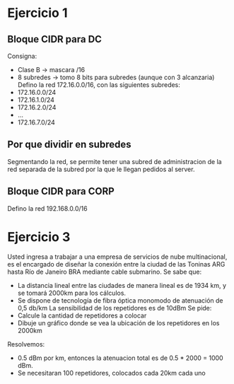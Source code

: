 # Ejercicio 1
## Bloque CIDR para DC
Consigna:
- Clase B -> mascara /16
- 8 subredes -> tomo 8 bits para subredes (aunque con 3 alcanzaria)
Defino la red 172.16.0.0/16, con las siguientes subredes:
- 172.16.0.0/24
- 172.16.1.0/24
- 172.16.2.0/24
- ...
- 172.16.7.0/24
## Por que dividir en subredes
Segmentando la red, se permite tener una subred de administracion de la red separada de la subred por la que le llegan pedidos al server.
## Bloque CIDR para CORP
Defino la red 192.168.0.0/16
# Ejercicio 3
Usted ingresa a trabajar a una empresa de servicios de nube multinacional, es el encargado de diseñar la conexión entre la ciudad de las Toninas ARG hasta Río de Janeiro BRA mediante cable submarino.
Se sabe que:
- La distancia lineal entre las ciudades de manera lineal es de 1934 km, y se tomará 2000km para los cálculos.
- Se dispone de tecnología de fibra óptica monomodo de atenuación de 0,5 db/km La sensibilidad de los repetidores es de 10dBm
Se pide:
- Calcule la cantidad de repetidores a colocar
- Dibuje un gráfico donde se vea la ubicación de los repetidores en los 2000km

Resolvemos:
- 0.5 dBm por km, entonces la atenuacion total es de 0.5 * 2000 = 1000 dBm.
- Se necesitaran 100 repetidores, colocados cada 20km cada uno